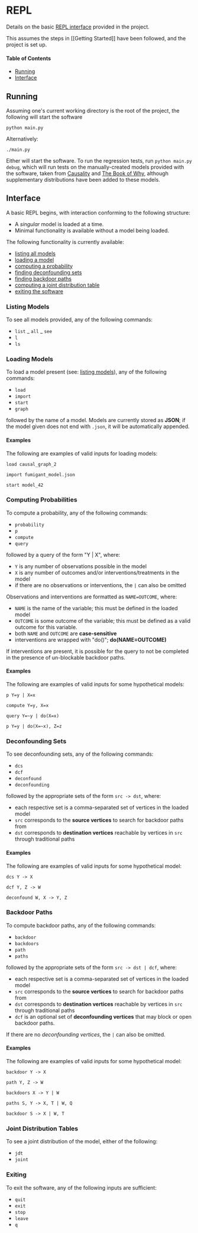 # REPL

Details on the basic [REPL interface](https://en.wikipedia.org/wiki/Read%E2%80%93eval%E2%80%93print_loop) provided in the project.

This assumes the steps in [[Getting Started]] have been followed, and the project is set up.

#### Table of Contents

* [Running](#running)
* [Interface](#interface)

## Running

Assuming one's current working directory is the root of the project, the following will start the software

```shell
python main.py
```

Alternatively:

```shell
./main.py
```

Either will start the software. To run the regression tests, run ``python main.py debug``, which will run tests on the manually-created models provided with the software, taken from [Causality](http://bayes.cs.ucla.edu/BOOK-2K/) and [The Book of Why](http://bayes.cs.ucla.edu/WHY/), although supplementary distributions have been added to these models.

## Interface

A basic REPL begins, with interaction conforming to the following structure:
- A *singular* model is loaded at a time.
- Minimal functionality is available without a model being loaded.

The following functionality is currently available:
- [listing all models](#listing-models)
- [loading a model](#loading-models)
- [computing a probability](#computing-probabilities)
- [finding deconfounding sets](#deconfounding-sets)
- [finding backdoor paths](#backdoor-paths)
- [computing a joint distribution table](#joint-distribution-tables)
- [exiting the software](#exiting)

### Listing Models

To see all models provided, any of the following commands:
- ``list``
_ ``all``
_ ``see``
- ``l``
- ``ls``

### Loading Models

To load a model present (see: [listing models](#listing-models)), any of the following commands:
- ``load``
- ``import``
- ``start``
- ``graph``

followed by the name of a model. Models are currently stored as **JSON**; if the model given does not end with ``.json``, it will be automatically appended.

#### Examples

The following are examples of valid inputs for loading models:

```
load causal_graph_2
```

```
import fumigant_model.json
```

```
start model_42
```

### Computing Probabilities

To compute a probability, any of the following commands:
- ``probability``
- ``p``
- ``compute``
- ``query``

followed by a query of the form "Y | X", where:
- ``Y`` is any number of observations possible in the model
- ``X`` is any number of outcomes and/or interventions/treatments in the model
- if there are no observations or interventions, the ``|`` can also be omitted

Observations and interventions are formatted as ``NAME=OUTCOME``, where:
- ``NAME`` is the name of the variable; this must be defined in the loaded model
- ``OUTCOME`` is some outcome of the variable; this must be defined as a valid outcome for this variable.
- both ``NAME`` and ``OUTCOME`` are **case-sensitive**
- interventions are wrapped with "do()"; **do(NAME=OUTCOME)**

If interventions are present, it is possible for the query to not be completed in the presence of un-blockable backdoor paths.

#### Examples

The following are examples of valid inputs for some hypothetical models:

```
p Y=y | X=x
```

```
compute Y=y, X=x
```

```
query Y=~y | do(X=x)
```

```
p Y=y | do(X=~x), Z=z
```

### Deconfounding Sets

To see deconfounding sets, any of the following commands:
- ``dcs``
- ``dcf``
- ``deconfound``
- ``deconfounding``

followed by the appropriate sets of the form ``src -> dst``, where:
- each respective set is a comma-separated set of vertices in the loaded model
- ``src`` corresponds to the **source vertices** to search for backdoor paths from
- ``dst`` corresponds to **destination vertices** reachable by vertices in ``src`` through traditional paths

#### Examples

The following are examples of valid inputs for some hypothetical model:

```
dcs Y -> X
```

```
dcf Y, Z -> W
```

```
deconfound W, X -> Y, Z
```

### Backdoor Paths

To compute backdoor paths, any of the following commands:
- ``backdoor``
- ``backdoors``
- ``path``
- ``paths``

followed by the appropriate sets of the form ``src -> dst | dcf``, where:
- each respective set is a comma-separated set of vertices in the loaded model
- ``src`` corresponds to the **source vertices** to search for backdoor paths from
- ``dst`` corresponds to **destination vertices** reachable by vertices in ``src`` through traditional paths
- ``dcf`` is an optional set of **deconfounding vertices** that may block or open backdoor paths.

If there are no *deconfounding vertices*, the ``|`` can also be omitted.

#### Examples

The following are examples of valid inputs for some hypothetical model:

```
backdoor Y -> X
```

```
path Y, Z -> W
```

```
backdoors X -> Y | W
```

```
paths S, Y -> X, T | W, Q
```

```
backdoor S -> X | W, T
```

### Joint Distribution Tables

To see a joint distribution of the model, either of the following:
- ``jdt``
- ``joint``

### Exiting 

To exit the software, any of the following inputs are sufficient:
- ``quit``
- ``exit``
- ``stop``
- ``leave``
- ``q``
